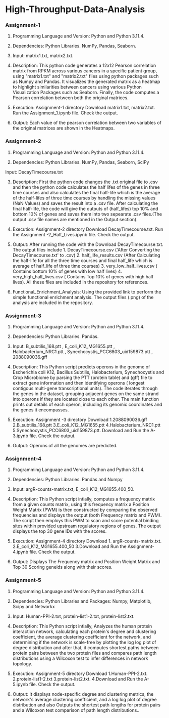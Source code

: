 # High-Throughput-Data-Analysis

### Assignment-1
1. Programming Language and Version: Python and Python 3.11.4.

2. Dependencies: Python Libraries. NumPy, Pandas, Seaborn.

3. Input: matrix1.txt, matrix2.txt.

4. Description: This python code generates a 12x12 Pearson correlation matrix from RPKM across various cancers in a specific patient group, using "matrix1.txt" and "matrix2.txt" files using python packages such as Numpy and Pandas. It visualizes the generated matrix as a heatmap to highlight similarities between cancers using various Python Visualization Packages such as Seaborn. Finally, the code computes a Pearson correlation between both the original matrices.

5. Execution: Assignment-1 directory Download matrix1.txt, matrix2.txt. Run the Assignment_1.ipynb file. Check the output.

6. Output: Each value of the pearson correlation between two variables of the original matrices are shown in the Heatmaps.

### Assignment-2
1. Programming Language and Version: Python and Python 3.11.4.

2. Dependencies: Python Libraries. NumPy, Pandas, Seaborn, SciPy

Input: DecayTimecourse.txt

3. Description: First the python code changes the .txt original file to .csv and then the python code calculates the half lifes of the genes in three time courses and also calculates the final half-life which is the average of the half-lifes of three time courses by handling the missing values (NaN Values) and saves the result into a .csv file. After calculating the final half-life, the code will give the outputs of (half_lifes) top 10% and bottom 10% of genes and saves them into two sepearate .csv files.(The output .csv file names are mentioned in the Output section).

4. Execution: Assignment-2 directory Download DecayTimecourse.txt. Run the Assignment -2_Half_Lives.ipynb file. Check the output.

5. Output: After running the code with the Download DecayTimecourse.txt. The output files include 1. DecayTimecourse.csv ('After Converting the DecayTimecourse.txt' to .csv) 2. half_life_results.csv (After Calculating the half-life for all the three time courses and final half_life which is average of half_life of three time courses) 3. very_low_half_lives.csv ( Contains bottom 10% of genes with low half lives) 4. very_high_half_lives.csv ( Contains Top 10% of genes with high half lives). All these files are included in the repository for references.

6. Functional_Enrichment_Analysis: Using the provided link to perform the simple functional enrichment analysis. The output files (.png) of the analysis are included in the repository.

### Assignment-3
1. Programming Language and Version: Python and Python 3.11.4.

2. Dependencies: Python Libraries. Pandas.

3. Input: B_subtilis_168.ptt , E_coli_K12_MG1655.ptt , Halobacterium_NRC1.ptt , Synechocystis_PCC6803_uid159873.ptt , 2088090036.gff

4. Description: This Python script predicts operons in the genome of Escherichia coli K12, Bacillus Subtilis, Halobacterium, Synechocystis and Crop Microbiome by parsing the PTT (protein table) and (gff) file to extract gene information and then identifying operons ( longest contigous multi-gene transcriptional units). The code iterates through the genes in the dataset, grouping adjacent genes on the same strand into operons if they are located close to each other. The main function prints out details of each operon, including its genomic coordinates and the genes it encompasses.

5. Execution: Assignment -3 directory Download 1.2088090036.gff 2.B_subtilis_168.ptt 3.E_coli_K12_MG1655.ptt 4.Halobacterium_NRC1.ptt 5.Synechocystis_PCC6803_uid159873.ptt. Download and Run the A-3.ipynb file. Check the output.

6. Output: Operons of all the genomes are predicted.

### Assignment-4

1. Programming Language and Version: Python and Python 3.11.4.

2. Dependencies: Python Libraries. Pandas and Numpy

3. Input: argR-counts-matrix.txt, E_coli_K12_MG1655.400_50.

4. Description: This Python script intially, computes a frequency matrix from a given counts matrix, using this frequency matrix a Position Weight Matrix (PWM) is then constructed by comparing the observed frequencies and displays the output (both Frequency matrix and PWM). The script then employs this PWM to scan and score potential binding sites within provided upstream regulatory regions of genes. The output displays the top 30 gene IDs with the scores.

5. Execution: Assignment-4 directory Download 1. argR-counts-matrix.txt. 2.E_coli_K12_MG1655.400_50 3.Download and Run the Assignment-4.ipynb file. Check the output.

6. Output: Displays The Frequency matrix and Position Weight Matrix and Top 30 Scoring geneids along with their scores.

### Assignment-5

1. Programming Language and Version: Python and Python 3.11.4.

2. Dependencies: Python Libraries and Packages: Numpy, Matplotlib, Scipy and Networkx

3. Input: Human-PPI-2.txt, protein-list1-2.txt, protein-list2.txt.

4. Description: This Python script intially, Analyzes the human protein interaction network, calculating each protein's degree and clustering coefficient, the average clustering coefficient for the network, and determining if the network is scale-free by plotting the log log plot of degree distribution and after that, it computes shortest paths between protein pairs between the two protein files and compares path length distributions using a Wilcoxon test to infer differences in network topology.

5. Execution: Assignment-5 directory Download 1.Human-PPI-2.txt. 2.protein-list1-2.txt 3.protein-list2.txt. 4.Download and Run the A-5.ipynb file. Check the output.

6. Output: It displays node-specific degree and clustering metrics, the network's average clustering coefficient, and a log log plot of degree distribution and also Outputs the shortest path lengths for protein pairs and a Wilcoxon test comparison of path length distributions..



